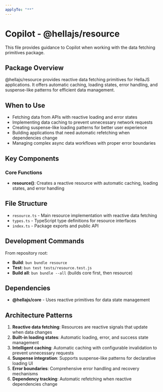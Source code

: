 ```yaml
---
applyTo: "**"
---
```


# Copilot - @hellajs/resource

This file provides guidance to Copilot when working with the data fetching primitives package.

## Package Overview

@hellajs/resource provides reactive data fetching primitives for HellaJS applications. It offers automatic caching, loading states, error handling, and suspense-like patterns for efficient data management.

## When to Use

- Fetching data from APIs with reactive loading and error states
- Implementing data caching to prevent unnecessary network requests
- Creating suspense-like loading patterns for better user experience
- Building applications that need automatic refetching when dependencies change
- Managing complex async data workflows with proper error boundaries

## Key Components

### Core Functions
- **resource()**: Creates a reactive resource with automatic caching, loading states, and error handling

## File Structure

- `resource.ts` - Main resource implementation with reactive data fetching
- `types.ts` - TypeScript type definitions for resource interfaces
- `index.ts` - Package exports and public API

## Development Commands

From repository root:
- **Build**: `bun bundle resource`
- **Test**: `bun test tests/resource.test.js`
- **Build all**: `bun bundle --all` (builds core first, then resource)

## Dependencies

- **@hellajs/core** - Uses reactive primitives for data state management

## Architecture Patterns

1. **Reactive data fetching**: Resources are reactive signals that update when data changes
2. **Built-in loading states**: Automatic loading, error, and success state management
3. **Intelligent caching**: Automatic caching with configurable invalidation to prevent unnecessary requests
4. **Suspense integration**: Supports suspense-like patterns for declarative loading UI
5. **Error boundaries**: Comprehensive error handling and recovery mechanisms
6. **Dependency tracking**: Automatic refetching when reactive dependencies change